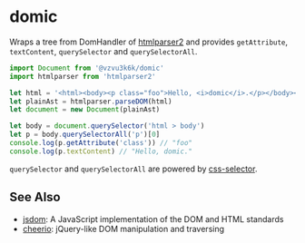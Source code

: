 # domic

Wraps a tree from DomHandler of [htmlparser2](https://www.npmjs.com/package/htmlparser2) and provides `getAttribute`, `textContent`, `querySelector` and `querySelectorAll`.

```js
import Document from '@vzvu3k6k/domic'
import htmlparser from 'htmlparser2'

let html = '<html><body><p class="foo">Hello, <i>domic</i>.</p></body></html>'
let plainAst = htmlparser.parseDOM(html)
let document = new Document(plainAst)

let body = document.querySelector('html > body')
let p = body.querySelectorAll('p')[0]
console.log(p.getAttribute('class')) // "foo"
console.log(p.textContent) // "Hello, domic."
```

`querySelector` and `querySelectorAll` are powered by [css-selector](https://www.npmjs.com/package/css-selector).

## See Also

- [jsdom](https://www.npmjs.com/package/jsdom): A JavaScript implementation of the DOM and HTML standards
- [cheerio](https://www.npmjs.com/package/cheerio): jQuery-like DOM manipulation and traversing
